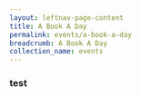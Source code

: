 ```yaml
---
layout: leftnav-page-content
title: A Book A Day
permalink: events/a-book-a-day
breadcrumb: A Book A Day
collection_name: events
---
```


### test